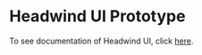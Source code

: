 # Headwind UI Prototype

To see documentation of Headwind UI, click [here](https://github.com/tk2rush90/headwind-ui/tree/master/projects/headwind-ui).
